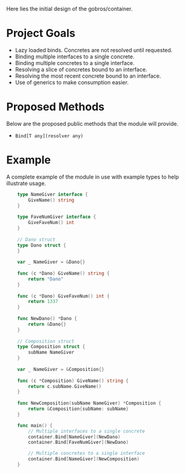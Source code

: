 Here lies the initial design of the gobros/container.

# Project Goals
* Lazy loaded binds. Concretes are not resolved until requested.
* Binding multiple interfaces to a single concrete.
* Binding multiple concretes to a single interface.
* Resolving a slice of concretes bound to an interface.
* Resolving the most recent concrete bound to an interface.
* Use of generics to make consumption easier.

# Proposed Methods
Below are the proposed public methods that the module will provide.

* `Bind[T any](resolver any)`

# Example
A complete example of the module in use with example types to help
illustrate usage.

```go
	type NameGiver interface {
		GiveName() string
	}
	
	type FaveNumGiver interface {
		GiveFaveNum() int
	}
	
	// Dano struct
	type Dano struct {
	}
	
	var _ NameGiver = &Dano{}
	
	func (c *Dano) GiveName() string {
		return "Dano"
	}
	
	func (c *Dano) GiveFaveNum() int {
		return 1337
	}
	
	func NewDano() *Dano {
		return &Dano{}
	}
	
	// Composition struct
	type Composition struct {
		subName NameGiver
	}
	
	var _ NameGiver = &Composition{}
	
	func (c *Composition) GiveName() string {
		return c.subName.GiveName()
	}
	
	func NewComposition(subName NameGiver) *Composition {
		return &Composition{subName: subName}
	}

	func main() {
		// Multiple interfaces to a single concrete
		container.Bind[NameGiver](NewDano)
		container.Bind[FaveNumGiver](NewDano)

		// Multiple concretes to a single interface
		container.Bind[NameGiver](NewComposition)
	}
  ```

